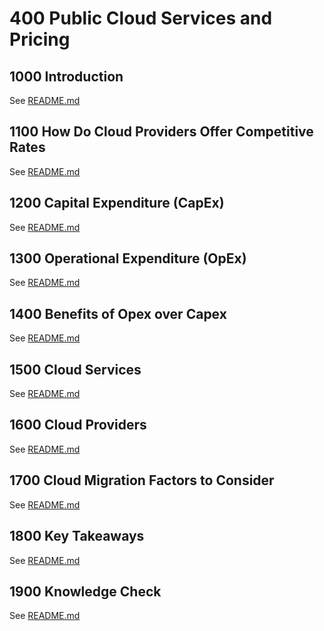 # 400 Public Cloud Services and Pricing

## 1000 Introduction

See [README.md](./1000/README.md)

## 1100 How Do Cloud Providers Offer Competitive Rates

See [README.md](./1100/README.md)

## 1200 Capital Expenditure (CapEx)

See [README.md](./1200/README.md)

## 1300 Operational Expenditure (OpEx)

See [README.md](./1300/README.md)

## 1400 Benefits of Opex over Capex

See [README.md](./1400/README.md)

## 1500 Cloud Services

See [README.md](./1500/README.md)

## 1600 Cloud Providers

See [README.md](./1600/README.md)

## 1700 Cloud Migration Factors to Consider

See [README.md](./1700/README.md)

## 1800 Key Takeaways

See [README.md](./1800/README.md)

## 1900 Knowledge Check

See [README.md](./1900/README.md)
